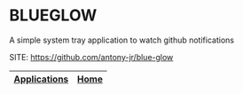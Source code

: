 # BLUEGLOW
 
 A simple system tray application to watch github notifications
 
 SITE: https://github.com/antony-jr/blue-glow

 | [Applications](https://portable-linux-apps.github.io/apps.html) | [Home](https://portable-linux-apps.github.io)
 | --- | --- |
